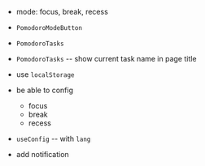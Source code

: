 - mode: focus, break, recess

- `PomodoroModeButton`

- `PomodoroTasks`
- `PomodoroTasks` -- show current task name in page title

- use `localStorage`

- be able to config

  - focus
  - break
  - recess

- `useConfig` -- with `lang`

- add notification
